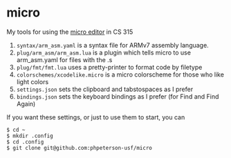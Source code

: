 # micro
My tools for using the [micro editor](https://micro-editor.github.io/) in CS 315

1. `syntax/arm_asm.yaml` is a syntax file for ARMv7 assembly language. 
1. `plug/arm_asm/arm_asm.lua` is a plugin which tells micro to use arm_asm.yaml for files with the .s 
1. `plug/fmt/fmt.lua` uses a pretty-printer to format code by filetype
1. `colorschemes/xcodelike.micro` is a micro colorscheme for those who like light colors
1. `settings.json` sets the clipboard and tabstospaces as I prefer
1. `bindings.json` sets the keyboard bindings as I prefer (for Find and Find Again)

If you want these settings, or just to use them to start, you can
<pre><code>$ cd ~
$ mkdir .config
$ cd .config
$ git clone git@github.com:phpeterson-usf/micro
</code></pre>
